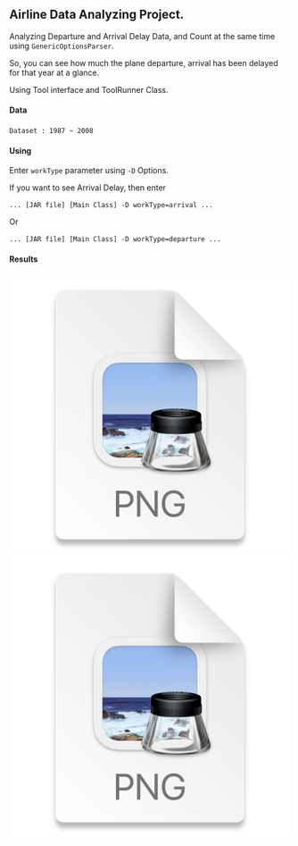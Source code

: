 ## Airline Data Analyzing Project.
Analyzing Departure and Arrival Delay Data, and Count at the same time using `GenericOptionsParser`.

So, you can see how much the plane departure, arrival has been delayed for that year at a glance.

Using Tool interface and ToolRunner Class.

#### Data
`Dataset : 1987 ~ 2008`

#### Using
Enter `workType` parameter using `-D` Options.

If you want to see Arrival Delay, then enter 
```
... [JAR file] [Main Class] -D workType=arrival ... 
```
Or 
```
... [JAR file] [Main Class] -D workType=departure ... 
```

#### Results
![img.png](img.png)
![img_1.png](img_1.png)